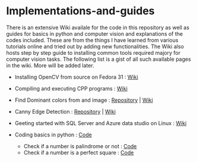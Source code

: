 # Implementations-and-guides

There is an extensive Wiki availale for the code in this repository as well as guides for basics in python and computer vision and explanations of the codes included. These are from the things I have learned from various tutorials online and tried out by adding new functionalities.
The Wiki also hosts step by step guide to installing common tools required majory for computer vision tasks. The following list is a gist of all such available pages in the wiki.
More will be added later.

* Installing OpenCV from source on Fedora 31 : [Wiki](https://github.com/ashwin-phadke/implementations-and-guides/wiki#installing-opencv-from-source-on-fedora-31)

* Compiling and executing CPP programs : [Wiki](https://github.com/ashwin-phadke/implementations-and-guides/wiki/Compiling-and-executing-CPP---programs#compiling-and-executing-c-programs)

* Find Dominant colors from and image :  [Repository](https://github.com/ashwin-phadke/implementations-and-guides/tree/master/find_dominant_color) | [Wiki](https://github.com/ashwin-phadke/implementations-and-guides/wiki/Finding-dominant-color-in-an-image(CPP-and-Python)-with-Flask#finding-dominant-color-in-an-image)

* Canny Edge Detection : [Repository](https://github.com/ashwin-phadke/implementations-and-guides/tree/master/canny_edge_detection) | [Wiki](https://github.com/ashwin-phadke/implementations-and-guides/wiki/Canny-Edge-detection)

* Geeting started with SQL Server and Azure data studio on Linux : [Wiki](https://github.com/ashwin-phadke/implementations-and-guides/wiki/Getting-started-with-SQL-server-on-Linux-(using-Azure-data-studio))

* Coding basics in python : [Code](https://github.com/ashwin-phadke/implementations-and-guides/tree/master/programming_basics_in_python)
  * Check if a number is palindrome or not : [Code](https://github.com/ashwin-phadke/implementations-and-guides/blob/master/programming_basics_in_python/palindrome_check.py)
  * Check if a number is a perfect square : [Code](https://github.com/ashwin-phadke/implementations-and-guides/blob/master/programming_basics_in_python/perfect_Square.py)
